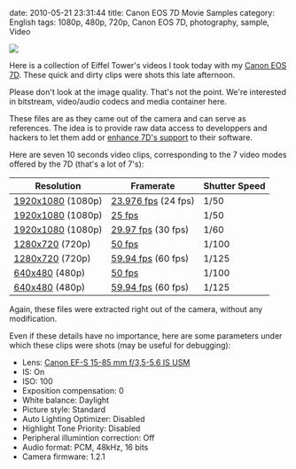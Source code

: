 date: 2010-05-21 23:31:44
title: Canon EOS 7D Movie Samples
category: English
tags: 1080p, 480p, 720p, Canon EOS 7D, photography, sample, Video

![](/uploads/2010/eiffel-tower-video-sample-preview.jpg)

Here is a collection of Eiffel Tower's videos I took today with my [Canon EOS 7D](http://www.amazon.com/gp/product/B002NEGTTW/ref=as_li_tf_tl?ie=UTF8&tag=kevideld-20&linkCode=as2&camp=217145&creative=399381&creativeASIN=B002NEGTTW). These quick and dirty clips were shots this late afternoon.



Please don't look at the image quality. That's not the point. We're interested in bitstream, video/audio codecs and media container here.

These files are as they came out of the camera and can serve as references. The idea is to provide raw data access to developpers and hackers to let them add or [enhance 7D's support](http://www.kdenlive.org/video-editor/canon-eos-7d) to their software.

Here are seven 10 seconds video clips, corresponding to the 7 video modes offered by the 7D (that's a lot of 7's):

Resolution | Framerate | Shutter Speed
--- | --- | ---
[1920x1080](http://kevin.deldycke.com/documents/canon-eos-7d-movie-samples/1080p-23.976fps.mov) (1080p) | [23.976 fps](http://kevin.deldycke.com/documents/canon-eos-7d-movie-samples/1080p-23.976fps.mov) (24 fps) | 1/50
[1920x1080](http://kevin.deldycke.com/documents/canon-eos-7d-movie-samples/1080p-25fps.mov) (1080p) | [25 fps](http://kevin.deldycke.com/documents/canon-eos-7d-movie-samples/1080p-25fps.mov) | 1/50
[1920x1080](http://kevin.deldycke.com/documents/canon-eos-7d-movie-samples/1080p-29.97fps.mov) (1080p) | [29.97 fps](http://kevin.deldycke.com/documents/canon-eos-7d-movie-samples/1080p-29.97fps.mov) (30 fps) | 1/60
[1280x720](http://kevin.deldycke.com/documents/canon-eos-7d-movie-samples/720p-50fps.mov) (720p) | [50 fps](http://kevin.deldycke.com/documents/canon-eos-7d-movie-samples/720p-50fps.mov) | 1/100
[1280x720](http://kevin.deldycke.com/documents/canon-eos-7d-movie-samples/720p-59.94fps.mov) (720p) | [59.94 fps](http://kevin.deldycke.com/documents/canon-eos-7d-movie-samples/720p-59.94fps.mov) (60 fps) | 1/125
[640x480](http://kevin.deldycke.com/documents/canon-eos-7d-movie-samples/480p-50fps.mov) (480p) | [50 fps](http://kevin.deldycke.com/documents/canon-eos-7d-movie-samples/480p-50fps.mov) | 1/100
[640x480](http://kevin.deldycke.com/documents/canon-eos-7d-movie-samples/480p-59.94fps.mov) (480p) | [59.94 fps](http://kevin.deldycke.com/documents/canon-eos-7d-movie-samples/480p-59.94fps.mov) (60 fps) | 1/125

Again, these files were extracted right out of the camera, without any modification.

Even if these details have no importance, here are some parameters under which these clips were shots (may be useful for debugging):

  * Lens: [Canon EF-S 15-85 mm f/3,5-5,6 IS USM](http://www.amazon.com/gp/product/B002NEGTTM/ref=as_li_tf_tl?ie=UTF8&tag=kevideld-20&linkCode=as2&camp=217145&creative=399373&creativeASIN=B002NEGTTM) 
  * IS: On
  * ISO: 100
  * Exposition compensation: 0
  * White balance: Daylight
  * Picture style: Standard
  * Auto Lighting Optimizer: Disabled
  * Highlight Tone Priority: Disabled
  * Peripheral illumintion correction: Off
  * Audio format: PCM, 48kHz, 16 bits
  * Camera firmware: 1.2.1

